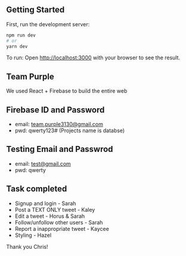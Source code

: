 ## Getting Started

First, run the development server:

```bash
npm run dev
# or
yarn dev
```

To run:
Open [http://localhost:3000](http://localhost:3000) with your browser to see the result.

## Team Purple
We used React + Firebase to build the entire web


## Firebase ID and Password

- email: team.purple3130@gmail.com
- pwd: qwerty123#
(Projects name is databse)

## Testing Email and Passwrod
- email: test@gmail.com
- pwd: qwerty

## Task completed
- Signup and login - Sarah
- Post a TEXT ONLY tweet - Kaley
- Edit a tweet - Horus & Sarah
- Follow/unfollow other users - Sarah
- Report a inappropriate tweet - Kaycee
- Styling - Hazel


Thank you Chris! 
